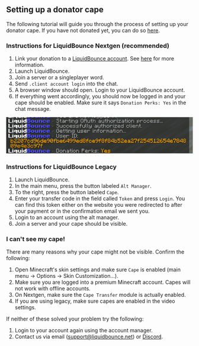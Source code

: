 ## Setting up a donator cape

The following tutorial will guide you through the process of setting up your donator cape. If you have not donated yet, you can do so [here](https://liquidbounce.net/donate).

### Instructions for LiquidBounce Nextgen (recommended)

1. Link your donation to a [LiquidBounce account](https://user.liquidbounce.net/). See [here](/docs/Donation/Launcher%20Setup) for more information.
2. Launch LiquidBounce.
3. Join a server or a singleplayer word.
4. Send `.client account login` into the chat.
5. A browser window should open. Login to your LiquidBounce account.
6. If everything went accordingly, you should now be logged in and your cape should be enabled. Make sure it says `Donation Perks: Yes` in the chat message.

![donator_login_command](/images/donator_login_command.png)

### Instructions for LiquidBounce Legacy

1. Launch LiquidBounce.
2. In the main menu, press the button labeled `Alt Manager`.
3. To the right, press the button labeled `Cape`.
4. Enter your transfer code in the field called `Token` and press `Login`. You can find this token either on the website you were redirected to after your payment or in the confirmation email we sent you.
5. Login to an account using the alt manager.
6. Join a server and your cape should be visible.

### I can't see my cape!

There are many reasons why your cape might not be visible. Confirm the following:

1. Open Minecraft's skin settings and make sure `Cape` is enabled (main menu -> Options -> Skin Customization...).
2. Make sure you are logged into a premium Minecraft account. Capes will not work with offline accounts.
3. On Nextgen, make sure the `Cape Transfer` module is actually enabled.
4. If you are using legacy, make sure capes are enabled in the video settings.

If neither of these solved your problem try the following:

1. Login to your account again using the account manager.
2. Contact us via email ([support@liquidbounce.net](mailto:support@liquidbounce.net)) or [Discord](https://liquidbounce.net/discord).